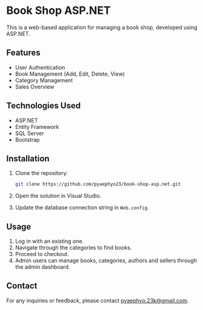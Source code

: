 # Book Shop ASP.NET

This is a web-based application for managing a book shop, developed using ASP.NET.

## Features

- User Authentication
- Book Management (Add, Edit, Delete, View)
- Category Management
- Sales Overview

## Technologies Used

- ASP.NET
- Entity Framework
- SQL Server
- Bootstrap

## Installation

1. Clone the repository:
   ```bash
   git clone https://github.com/pyaephyo23/book-shop-asp.net.git
   ```

2. Open the solution in Visual Studio.


3. Update the database connection string in `Web.config`.



## Usage

1. Log in with an existing one.
2. Navigate through the categories to find books.
3. Proceed to checkout.
4. Admin users can manage books, categories, authors and sellers through the admin dashboard.

## Contact

For any inquiries or feedback, please contact [pyaephyo.23k@gmail.com](mailto:pyaephyo.23k@gmail.com).
